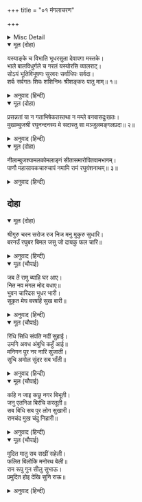 +++
title = "०१ मंगलाचरण"

+++


<details><summary>Misc Detail</summary>

श्लोक
</details>

<details open><summary>मूल (दोहा)</summary>

यस्याङ्के च विभाति भूधरसुता देवापगा मस्तके।  
भाले बालविधुर्गले च गरलं यस्योरसि व्यालराट्।  
सोऽयं भूतिविभूषणः सुरवरः सर्वाधिपः सर्वदा।  
शर्वः सर्वगतः शिवः शशिनिभः श्रीशङ्करः पातु माम्॥ १॥
</details>

<details><summary>अनुवाद (हिन्दी)</summary>

ज्यांच्या अंकावर हिमाचलसुता पार्वती, मस्तकावर गंगा, ललाटावर बालचंद्र, कंठामध्ये हलाहल विष, वक्षःस्थलावर सर्पराज शेष सुशोभित आहे, ते भस्म-विभूषित, देवांमध्ये श्रेष्ठ, सर्वेश्वर, सर्वसंहारक, सर्वव्यापक, कल्याणरूप, चंद्रासमान शुभ्रवर्ण असलेले श्रीशंकर सदा माझे रक्षण करोत.॥ १॥
</details>

<details open><summary>मूल (दोहा)</summary>

प्रसन्नतां या न गताभिषेकतस्तथा न मम्ले वनवासदुःखतः।  
मुखाम्बुजश्री रघुनन्दनस्य मे सदास्तु सा मञ्जुलमङ्गलप्रदा॥ २॥
</details>

<details><summary>अनुवाद (हिन्दी)</summary>

रघुकुलाला आनंद देणाऱ्या श्रीरामचंद्रांच्या मुखारविंदाची जी शोभा राज्याभिषेकाची वार्ता ऐकून प्रसन्नही झाली नाही आणि वनवासाच्या दुःखाने खिन्नही झाली नाही, ती मला सदा सुंदर मांगल्य देणारी होवो.॥२॥
</details>

<details open><summary>मूल (दोहा)</summary>

नीलाम्बुजश्यामलकोमलाङ्गं सीतासमारोपितवामभागम्।  
पाणौ महासायकचारुचापं नमामि रामं रघुवंशनाथम्॥ ३॥
</details>

<details><summary>अनुवाद (हिन्दी)</summary>

ज्यांचे अंग नील कमलासमान श्याम व कोमल आहे, सीतादेवी ज्यांच्या वामांगी विराजमान आहे आणि ज्यांच्या हाती अमोघ बाण व सुंदर धनुष्य आहे, त्या रघुवंशाचे स्वामी श्रीरामचंद्रांना मी नमस्कार करतो.॥ ३॥
</details>

## दोहा


<details open><summary>मूल (दोहा)</summary>

श्रीगुरु चरन सरोज रज निज मनु मुकुरु सुधारि।  
बरनउँ रघुबर बिमल जसु जो दायकु फल चारि॥
</details>

<details><summary>अनुवाद (हिन्दी)</summary>

श्रीगुरूंच्या चरण-कमलांच्या धूळीने मनरूपी दर्पण स्वच्छ करून मी श्रीरघुनाथांच्या निर्मल कीर्तीचे वर्णन करतो. ती धर्म, अर्थ, काम, मोक्ष ही चारी फले प्राप्त करून देणारी आहे.॥
</details>

<details open><summary>मूल (चौपाई)</summary>

जब तें रामु ब्याहि घर आए।  
नित नव मंगल मोद बधाए॥  
भुवन चारिदस भूधर भारी।  
सुकृत मेघ बरषहिं सुख बारी॥
</details>

<details><summary>अनुवाद (हिन्दी)</summary>

श्रीरामचंद्र विवाह करून घरी परतले, तेव्हापासून अयोध्येमध्ये नित्य नवीन मंगल चालले होते आणि आनंदानिमित्त अभिनंदने झडत होती. जणू चौदा लोकरूपी मोठॺा पर्वतांवर पुण्यरूपी मेघ सुखरूपी जलाचा वर्षाव करत होते.॥ १॥
</details>

<details open><summary>मूल (चौपाई)</summary>

रिधि सिधि संपति नदीं सुहाई।  
उमगि अवध अंबुधि कहुँ आई॥  
मनिगन पुर नर नारि सुजाती।  
सुचि अमोल सुंदर सब भाँती॥
</details>

<details><summary>अनुवाद (हिन्दी)</summary>

ऋद्धी-सिद्धी आणि संपत्तिरूपी सुंदर नद्या दुथडी वाहात अयोध्यारूपी समुद्राला येऊन मिळत होत्या. नगरातील स्त्री-पुरुष म्हणजे बहुमोल रत्नांचे समूह होते. जे सर्व प्रकारे पवित्र, अमूल्य आणि सुंदर होते.॥ २॥
</details>

<details open><summary>मूल (चौपाई)</summary>

कहि न जाइ कछु नगर बिभूती।  
जनु एतनिअ बिरंचि करतूती॥  
सब बिधि सब पुर लोग सुखारी।  
रामचंद मुख चंदु निहारी॥
</details>

<details><summary>अनुवाद (हिन्दी)</summary>

नगराचे ऐश्वर्य काही सांगणे शक्य नाही. जणू ब्रह्मदेवांच्या कलाकुसरीची ही परिसीमाच आहे, असे वाटत होते. सर्व नगरनिवासी श्रीरामचंद्रांचा मुखचंद्र पाहून सर्व प्रकारे सुखी होत होते.॥ ३॥
</details>

<details open><summary>मूल (चौपाई)</summary>

मुदित मातु सब सखीं सहेली।  
फलित बिलोकि मनोरथ बेली॥  
राम रूपु गुन सीलु सुभाऊ।  
प्रमुदित होइ देखि सुनि राऊ॥
</details>

<details><summary>अनुवाद (हिन्दी)</summary>

सर्व माता व सख्या या आपल्या मनोरथरूपी वेलींना फळे आल्याचे पाहून आनंदित होत होत्या. श्रीरामांचे रूप, गुण, शील आणि स्वभाव पाहून-ऐकून राजा दशरथ फारच आनंदित होत होते.॥ ४॥
</details>
